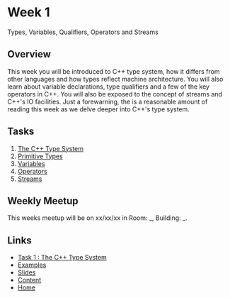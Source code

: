 # Week 1

Types, Variables, Qualifiers, Operators and Streams

## Overview

This week you will be introduced to C++ type system, how it differs from other languages and how types reflect machine architecture. You will also learn about variable declarations, type qualifiers and a few of the key operators in C++. You will also be exposed to the concept of streams and C++'s IO facilities. Just a forewarning, the is a reasonable amount of reading this week as we delve deeper into C++'s type system.

## Tasks

1. [The C++ Type System](/content/week1/tasks/typesystem.md)
2. [Primitive Types](/content/week1/tasks/types.md)
3. [Variables](/content/week1/tasks/variables.md)
4. [Operators](/content/week1/tasks/operators.md)
5. [Streams](/content/week1/tasks/streams.md)

## Weekly Meetup

This weeks meetup will be on xx/xx/xx in Room: _, Building: _.

## Links

- [Task 1 : The C++ Type System](/content/week1/tasks/typesystem.md)
- [Examples](/content/week1/examples/README.md)
- [Slides](/content/week1/slides/README.md)
- [Content](/content/README.md)
- [Home](/README.md)
